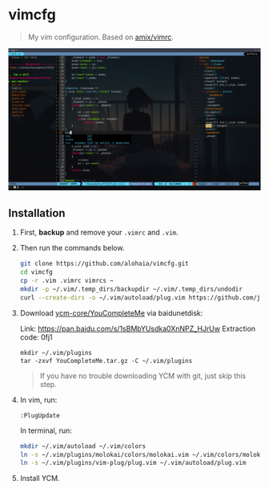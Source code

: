 # vimcfg
> My vim configuration.
> Based on [amix/vimrc](https://github.com/amix/vimrc).

![](https://github.com/alohaia/photos/blob/master/showvim.png)

## Installation

1. First, **backup** and remove your `.vimrc` and `.vim`.

2. Then run the commands below.

   ```bash
   git clone https://github.com/alohaia/vimcfg.git
   cd vimcfg
   cp -r .vim .vimrc vimrcs ~
   mkdir -p ~/.vim/.temp_dirs/backupdir ~/.vim/.temp_dirs/undodir
   curl --create-dirs -o ~/.vim/autoload/plug.vim https://github.com/junegunn/vim-plug/blob/master/plug.vim
   ```

3. Download [ycm-core/YouCompleteMe](https://github.com/ycm-core/YouCompleteMe) via baidunetdisk: 

   Link: https://pan.baidu.com/s/1sBMbYUsdka0XnNPZ_HJrUw  Extraction code: 0fj1

   ```
   mkdir ~/.vim/plugins
   tar -zxvf YouCompleteMe.tar.gz -C ~/.vim/plugins
   ```

   > If you have no trouble downloading YCM with git, just skip this step.

4. In vim, run:

    ```
    :PlugUpdate
    ```

    In terminal, run:

    ```bash
    mkdir ~/.vim/autoload ~/.vim/colors
    ln -s ~/.vim/plugins/molokai/colors/molokai.vim ~/.vim/colors/molokai.vim
    ln -s ~/.vim/plugins/vim-plug/plug.vim ~/.vim/autoload/plug.vim
    ```

5. Install YCM.
